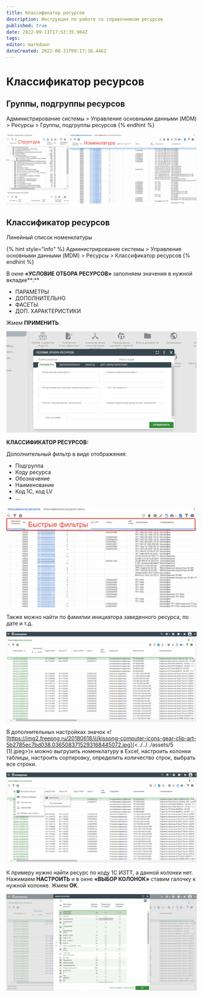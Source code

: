 ```yaml
---
title: Классификатор ресурсов
description: Инструкция по работе со справочником ресурсов
published: true
date: 2022-09-11T17:53:35.984Z
tags: 
editor: markdown
dateCreated: 2022-08-31T09:17:38.446Z
---
```


# Классификатор ресурсов

## **Группы, подгруппы ресурсов**

Администрирование системы > Управление основными данными (MDM) > Ресурсы > Группы, подгруппы ресурсов
{% endhint %}

![](<../../../assets/image (415).png>)

## **Классификатор ресурсов**

Линейный список номенклатуры

{% hint style="info" %}
Администрирование системы > Управление основными данными (MDM) > Ресурсы > Классификатор ресурсов
{% endhint %}

В окне **«УСЛОВИЕ ОТБОРА РЕСУРСОВ»** заполняем значения в нужной вкладке**:**

* ПАРАМЕТРЫ
* ДОПОЛНИТЕЛЬНО
* ФАСЕТЫ
* ДОП. ХАРАКТЕРИСТИКИ

Жмем **ПРИМЕНИТЬ**.

![](<../../../assets/3 (39).png>)

**КЛАССИФИКАТОР РЕСУРСОВ:**

Дополнительный фильтр в виде отображения:

* Подгруппа
* Коду ресурса
* Обозначение
* Наименование
* Код 1С, код LV
* ...

![](<../../../assets/image (644).png>)

Также можно найти по фамилии инициатора заведенного ресурса, по дате и т.д.

![](<../../../assets/4 (5).png>)

В дополнительных настройках значок «![https://img2.freepng.ru/20180618/ij/kisspng-computer-icons-gear-clip-art-5b2785ec7bd038.0365083715293168445072.jpg](<../../../assets/5 (1).jpeg>)» можно выгрузить номенклатуру в Exсel, настроить колонки таблицы, настроить сортировку, определить количество строк, выбрать все строки.

![](<../../../assets/6 (17).png>)

К примеру нужно найти ресурс по коду 1С ИЗТТ, а данной колонки нет. Нажимаем **НАСТРОИТЬ** и в окне **«ВЫБОР КОЛОНОК»** ставим галочку к нужной колонке. Жмем **ОК**.

![](<../../../assets/7 (34).png>)

